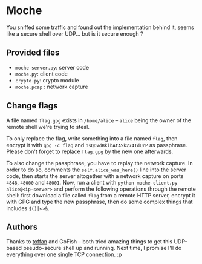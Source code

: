 # Moche

You sniffed some traffic and found out the implementation behind it, seems like
a secure shell over UDP... but is it secure enough ?

## Provided files
- `moche-server.py`: server code
- `moche.py`: client code
- `crypto.py`: crypto module
- `moche.pcap` : network capture

## Change flags

A file named `flag.gpg` exists in `/home/alice` – `alice` being the owner of
the remote shell we're trying to steal.

To only replace the flag, write something into a file named `flag`, then
encrypt it with `gpg -c flag` and `nsQDVdBklhAtASk274IdUrP` as passphrase.
Please don't forget to replace `flag.gpg` by the new one afterwards.

To also change the passphrase, you have to replay the network capture. In order
to do so, comments the `self.alice_was_here()` line into the server code, then
starts the server altogether with a network capture on ports `4848`, `48000`
and `48001`. Now, run a client with `python moche-client.py alice@<ip-server>`
and perform the following operations through the remote shell: first download a
file called `flag` from a remote HTTP server, encrypt it with GPG and type the
new passphrase, then do some complex things that includes `$()|<>&`.

## Authors

Thanks to [toffan](https://github.com/toffan) and GoFish – both tried amazing
things to get this UDP-based pseudo-secure shell up and running. Next time,
I promise I'll do everything over one single TCP connection. :p
